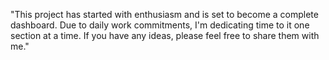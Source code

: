 "This project has started with enthusiasm and is set to become a complete dashboard. Due to daily work commitments, I'm dedicating time to it one section at a time. If you have any ideas, please feel free to share them with me."
